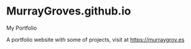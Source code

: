# MurrayGroves.github.io
My Portfolio

A portfolio website with some of projects, visit at https://murraygrov.es

